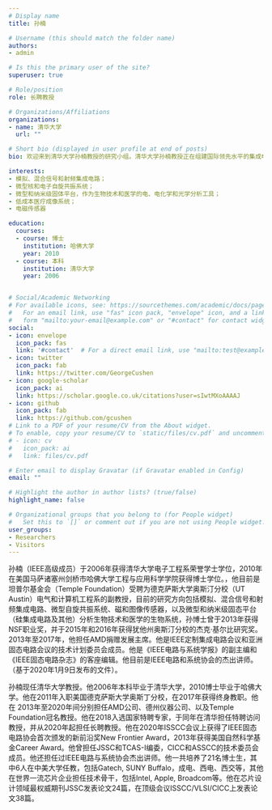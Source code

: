 ```yaml
---
# Display name
title: 孙楠

# Username (this should match the folder name)
authors:
- admin

# Is this the primary user of the site?
superuser: true

# Role/position
role: 长聘教授

# Organizations/Affiliations
organizations:
- name: 清华大学
  url: ""

# Short bio (displayed in user profile at end of posts)
bio: 欢迎来到清华大学孙楠教授的研究小组。清华大学孙楠教授正在组建国际领先水平的集成电路芯片设计研究团队，开展高性能集成电路芯片设计与自动化方向的研究。

interests:
- 模拟、混合信号和射频集成电路；
- 微型核和电子自旋共振系统；
- 微型和纳米级固体平台，作为生物技术和医学的电、电化学和光学分析工具；
- 低成本医疗成像系统；
- 电磁传感器

education:
  courses:
  - course: 博士
    institution: 哈佛大学
    year: 2010
  - course: 本科
    institution: 清华大学
    year: 2006


# Social/Academic Networking
# For available icons, see: https://sourcethemes.com/academic/docs/page-builder/#icons
#   For an email link, use "fas" icon pack, "envelope" icon, and a link in the
#   form "mailto:your-email@example.com" or "#contact" for contact widget.
social:
- icon: envelope
  icon_pack: fas
  link: '#contact'  # For a direct email link, use "mailto:test@example.org".
- icon: twitter
  icon_pack: fab
  link: https://twitter.com/GeorgeCushen
- icon: google-scholar
  icon_pack: ai
  link: https://scholar.google.co.uk/citations?user=sIwtMXoAAAAJ
- icon: github
  icon_pack: fab
  link: https://github.com/gcushen
# Link to a PDF of your resume/CV from the About widget.
# To enable, copy your resume/CV to `static/files/cv.pdf` and uncomment the lines below.
# - icon: cv
#   icon_pack: ai
#   link: files/cv.pdf

# Enter email to display Gravatar (if Gravatar enabled in Config)
email: ""

# Highlight the author in author lists? (true/false)
highlight_name: false

# Organizational groups that you belong to (for People widget)
#   Set this to `[]` or comment out if you are not using People widget.
user_groups:
- Researchers
- Visitors
---
```


孙楠（IEEE高级成员）于2006年获得清华大学电子工程系荣誉学士学位，2010年在美国马萨诸塞州剑桥市哈佛大学工程与应用科学学院获得博士学位。，他目前是坦普尔基金会（Temple Foundation）受聘为德克萨斯大学奥斯汀分校（UT Austin）电气和计算机工程系的副教授，目前的研究方向包括模拟、混合信号和射频集成电路、微型自旋共振系统、磁和图像传感器，以及微型和纳米级固态平台（硅集成电路及其他）分析生物技术和医学的生物系统，孙博士曾于2013年获得NSF职业奖，并于2015年和2016年获得犹他州奥斯汀分校的杰克·基尔比研究奖。2013年至2017年，他担任AMD捐赠发展主席。他是IEEE定制集成电路会议和亚洲固态电路会议的技术计划委员会成员。他是《IEEE电路与系统学报》的副主编和《IEEE固态电路杂志》的客座编辑。他目前是IEEE电路和系统协会的杰出讲师。（基于2020年1月9日发布的文件）。

孙楠现任清华大学教授。他2006年本科毕业于清华大学，2010博士毕业于哈佛大学。他在2011年入职美国德克萨斯大学奥斯丁分校，在2017年获得终身教职。他在 2013年至2020年间分别担任AMD公司、德州仪器公司、以及Temple Foundation冠名教授。他在2018入选国家特聘专家，于同年在清华担任特聘访问教授，并从2020年起担任长聘教授。他在2020年ISSCC会议上获得了IEEE固态电路协会首次颁发的新前沿奖New Frontier Award，2013年获得美国自然科学基金Career Award。他曾担任JSSC和TCAS-I编委，CICC和ASSCC的技术委员会成员。他还担任过IEEE电路与系统协会杰出讲师。他一共培养了21名博士生，其中6人在中美大学任教，包括Gatech, SUNY Buffalo，成电、西电、西交等，其他在世界一流芯片企业担任技术骨干，包括Intel, Apple, Broadcom等。他在芯片设计领域最权威期刊JSSC发表论文24篇，在顶级会议ISSCC/VLSI/CICC上发表论文38篇。
